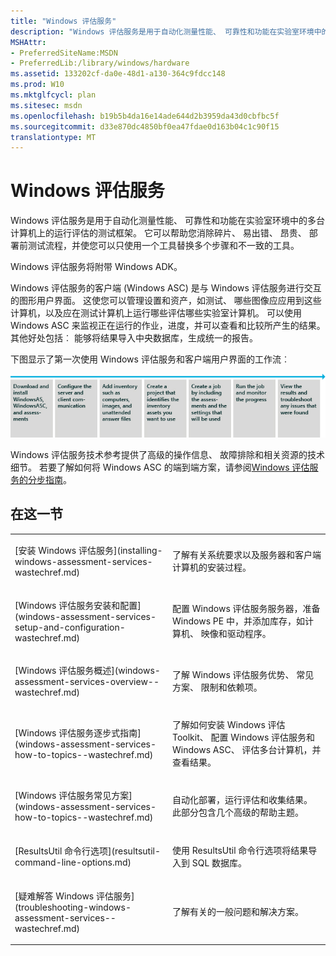 ```yaml
---
title: "Windows 评估服务"
description: "Windows 评估服务是用于自动化测量性能、 可靠性和功能在实验室环境中的多台计算机上的运行评估的测试框架。"
MSHAttr:
- PreferredSiteName:MSDN
- PreferredLib:/library/windows/hardware
ms.assetid: 133202cf-da0e-48d1-a130-364c9fdcc148
ms.prod: W10
ms.mktglfcycl: plan
ms.sitesec: msdn
ms.openlocfilehash: b19b5b4da16e14ade644d2b3959da43d0cbfbc5f
ms.sourcegitcommit: d33e870dc4850bf0ea47fdae0d163b04c1c90f15
translationtype: MT
---
```

# <a name="windows-assessment-services"></a>Windows 评估服务


Windows 评估服务是用于自动化测量性能、 可靠性和功能在实验室环境中的多台计算机上的运行评估的测试框架。 它可以帮助您消除碎片、 易出错、 昂贵、 部署前测试流程，并使您可以只使用一个工具替换多个步骤和不一致的工具。

Windows 评估服务将附带 Windows ADK。

Windows 评估服务的客户端 (Windows ASC) 是与 Windows 评估服务进行交互的图形用户界面。 这使您可以管理设置和资产，如测试、 哪些图像应应用到这些计算机，以及应在测试计算机上运行哪些评估哪些实验室计算机。 可以使用 Windows ASC 来监视正在运行的作业，进度，并可以查看和比较所产生的结果。 其他好处包括︰ 能够将结果导入中央数据库，生成统一的报告。

下图显示了第一次使用 Windows 评估服务和客户端用户界面的工作流︰

![windows asc 工作流关系图](images/adk-wasc-workflow.jpg)

Windows 评估服务技术参考提供了高级的操作信息、 故障排除和相关资源的技术细节。 若要了解如何将 Windows ASC 的端到端方案，请参阅[Windows 评估服务的分步指南](windows-assessment-services-step-by-step-guide-was.md)。

## <a name="in-this-section"></a>在这一节


<table>
<colgroup>
<col width="50%" />
<col width="50%" />
</colgroup>
<tbody>
<tr class="odd">
<td><p>[安装 Windows 评估服务](installing-windows-assessment-services-wastechref.md)</p></td>
<td><p>了解有关系统要求以及服务器和客户端计算机的安装过程。</p></td>
</tr>
<tr class="even">
<td><p>[Windows 评估服务安装和配置](windows-assessment-services-setup-and-configuration-wastechref.md)</p></td>
<td><p>配置 Windows 评估服务服务器，准备 Windows PE 中，并添加库存，如计算机、 映像和驱动程序。</p></td>
</tr>
<tr class="odd">
<td><p>[Windows 评估服务概述](windows-assessment-services-overview--wastechref.md)</p></td>
<td><p>了解 Windows 评估服务优势、 常见方案、 限制和依赖项。</p></td>
</tr>
<tr class="even">
<td><p>[Windows 评估服务逐步式指南](windows-assessment-services-how-to-topics--wastechref.md)</p></td>
<td><p>了解如何安装 Windows 评估 Toolkit、 配置 Windows 评估服务和 Windows ASC、 评估多台计算机，并查看结果。</p></td>
</tr>
<tr class="odd">
<td><p>[Windows 评估服务常见方案](windows-assessment-services-how-to-topics--wastechref.md)</p></td>
<td><p>自动化部署，运行评估和收集结果。 此部分包含几个高级的帮助主题。</p></td>
</tr>
<tr class="even">
<td><p>[ResultsUtil 命令行选项](resultsutil-command-line-options.md)</p></td>
<td><p>使用 ResultsUtil 命令行选项将结果导入到 SQL 数据库。</p></td>
</tr>
<tr class="odd">
<td><p>[疑难解答 Windows 评估服务](troubleshooting-windows-assessment-services--wastechref.md)</p></td>
<td><p>了解有关的一般问题和解决方案。</p></td>
</tr>
</tbody>
</table>

 

 

 






